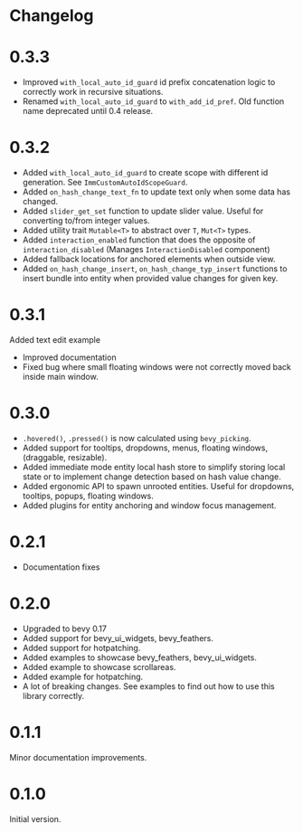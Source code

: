 # Changelog

# 0.3.3

* Improved `with_local_auto_id_guard` id prefix concatenation logic to correctly work in recursive situations.
* Renamed `with_local_auto_id_guard` to `with_add_id_pref`. Old function name deprecated until 0.4 release.

# 0.3.2

* Added `with_local_auto_id_guard` to create scope with different id generation. See `ImmCustomAutoIdScopeGuard`.
* Added `on_hash_change_text_fn` to update text only when some data has changed.
* Added `slider_get_set` function to update slider value. Useful for converting to/from integer values.
* Added utility trait `Mutable<T>` to abstract over `T`, `Mut<T>` types.
* Added `interaction_enabled` function that does the opposite of `interaction_disabled` (Manages `InteractionDisabled` component)
* Added fallback locations for anchored elements when outside view.
* Added `on_hash_change_insert`, `on_hash_change_typ_insert` functions to insert bundle into entity when provided value changes for given key.

# 0.3.1

Added text edit example

* Improved documentation
* Fixed bug where small floating windows were not correctly moved back inside main window.

# 0.3.0

* `.hovered()`, `.pressed()` is now calculated using `bevy_picking`.
* Added support for tooltips, dropdowns, menus, floating windows, (draggable, resizable).
* Added immediate mode entity local hash store to simplify storing local state 
  or to implement change detection based on hash value change.
* Added ergonomic API to spawn unrooted entities. Useful for dropdowns, tooltips, popups, floating windows.
* Added plugins for entity anchoring and window focus management.

# 0.2.1

* Documentation fixes

# 0.2.0

* Upgraded to bevy 0.17
* Added support for bevy_ui_widgets, bevy_feathers.
* Added support for hotpatching.
* Added examples to showcase bevy_feathers, bevy_ui_widgets.
* Added example to showcase scrollareas.
* Added example for hotpatching.
* A lot of breaking changes. See examples to find out how to use this library correctly. 

# 0.1.1

Minor documentation improvements.

# 0.1.0

Initial version.
